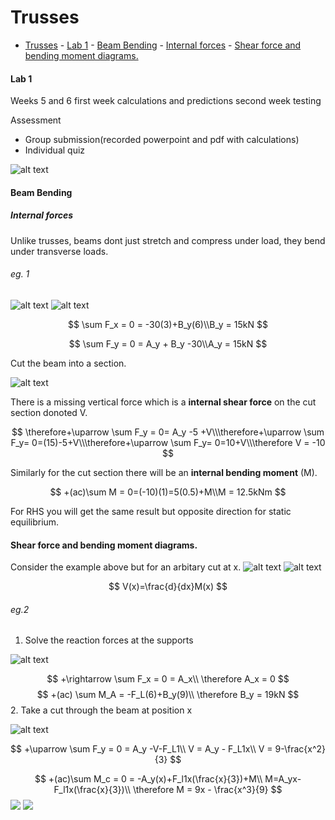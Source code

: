# Trusses
- [Trusses](#trusses)
      - [Lab 1](#lab-1)
      - [Beam Bending](#beam-bending)
        - [Internal forces](#internal-forces)
      - [Shear force and bending moment diagrams.](#shear-force-and-bending-moment-diagrams)

#### Lab 1

Weeks 5 and 6
first week calculations and predictions
second week testing

Assessment

- Group submission(recorded powerpoint and pdf with calculations)
- Individual quiz

![alt text](/assets/truss_example.png)

#### Beam Bending

##### Internal forces

Unlike trusses, beams dont just stretch and compress under load, they bend under transverse loads.

###### eg. 1
![alt text](/assets/BeamBendingeg.png)
![alt text](/assets/BeamBendingCont.png)

$$
\sum F_x = 0 = -30(3)+B_y(6)\\B_y = 15kN
$$

$$
\sum F_y = 0 = A_y + B_y -30\\A_y = 15kN
$$

Cut the beam into a section.

![alt text](/assets/cutSection.png)

There is a missing vertical force which is a **internal shear force** on the cut section donoted V.

$$
\therefore+\uparrow \sum F_y = 0= A_y -5 +V\\\therefore+\uparrow \sum F_y= 0=(15)-5+V\\\therefore+\uparrow \sum F_y= 0=10+V\\\therefore V = -10
$$

Similarly for the cut section there will be an **internal bending moment** (M).

$$
+(ac)\sum M = 0=(-10)(1)=5(0.5)+M\\M = 12.5kNm
$$

For RHS you will get the same result but opposite direction for static equilibrium.

#### Shear force and bending moment diagrams.

Consider the example above but for an arbitary cut at x.
![alt text](/assets/sheerForce.png)
![alt text](/assets/bendingMoment.png)

$$
V(x)=\frac{d}{dx}M(x)
$$


###### eg.2

1. Solve the reaction forces at the supports

![alt text](/assets/trussesEg2.png)

$$
+\rightarrow \sum F_x = 0 = A_x\\
\therefore A_x = 0
$$
$$
+(ac) \sum M_A = -F_L(6)+B_y(9)\\
\therefore B_y = 19kN
$$
2. Take a cut through the beam at position x

![alt text](/assets/trussesEg2_1.png)

$$
+\uparrow \sum F_y = 0 = A_y -V-F_L1\\
V = A_y - F_L1x\\
V = 9-\frac{x^2}{3}
$$

$$
 +(ac)\sum M_c = 0 = -A_y(x)+F_l1x(\frac{x}{3})+M\\
 M=A_yx-F_l1x(\frac{x}{3})\\
 \therefore M = 9x - \frac{x^3}{9}
$$
![](/assets/trussesEg2_2.png)
![](/assets/trussesEg2_3.png)